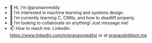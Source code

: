 - 👋 Hi, I’m @pranavnreddy
- 👀 I’m interested in machine learning and systems design.
- 🌱 I’m currently learning C, CNNs, and how to deadlift properly.
- 💞️ I’m looking to collaborate on anything! Just message me!
- 📫 How to reach me: LinkedIn: https://www.linkedin.com/in/pranavnreddy/ or at pranavdot@pm.me

<!---
pranavnreddy/pranavnreddy is a ✨ special ✨ repository because its `README.md` (this file) appears on your GitHub profile.
You can click the Preview link to take a look at your changes.
--->
